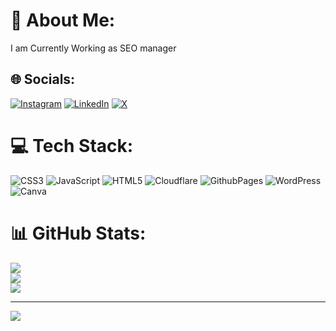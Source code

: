 # 💫 About Me:
I am Currently Working as SEO manager 


## 🌐 Socials:
[![Instagram](https://img.shields.io/badge/Instagram-%23E4405F.svg?logo=Instagram&logoColor=white)](https://instagram.com/ankitdalalx) [![LinkedIn](https://img.shields.io/badge/LinkedIn-%230077B5.svg?logo=linkedin&logoColor=white)](https://linkedin.com/in/ankitdalalx) [![X](https://img.shields.io/badge/X-black.svg?logo=X&logoColor=white)](https://x.com/ankitdalalx) 

# 💻 Tech Stack:
![CSS3](https://img.shields.io/badge/css3-%231572B6.svg?style=for-the-badge&logo=css3&logoColor=white) ![JavaScript](https://img.shields.io/badge/javascript-%23323330.svg?style=for-the-badge&logo=javascript&logoColor=%23F7DF1E) ![HTML5](https://img.shields.io/badge/html5-%23E34F26.svg?style=for-the-badge&logo=html5&logoColor=white) ![Cloudflare](https://img.shields.io/badge/Cloudflare-F38020?style=for-the-badge&logo=Cloudflare&logoColor=white) ![GithubPages](https://img.shields.io/badge/github%20pages-121013?style=for-the-badge&logo=github&logoColor=white) ![WordPress](https://img.shields.io/badge/WordPress-%23117AC9.svg?style=for-the-badge&logo=WordPress&logoColor=white) ![Canva](https://img.shields.io/badge/Canva-%2300C4CC.svg?style=for-the-badge&logo=Canva&logoColor=white)
# 📊 GitHub Stats:
![](https://github-readme-stats.vercel.app/api?username=ankitdalalx&theme=dark&hide_border=false&include_all_commits=false&count_private=false)<br/>
![](https://github-readme-streak-stats.herokuapp.com/?user=ankitdalalx&theme=dark&hide_border=false)<br/>
![](https://github-readme-stats.vercel.app/api/top-langs/?username=ankitdalalx&theme=dark&hide_border=false&include_all_commits=false&count_private=false&layout=compact)

---
[![](https://visitcount.itsvg.in/api?id=ankitdalalx&icon=0&color=0)](https://visitcount.itsvg.in)

<!-- Proudly created with GPRM ( https://gprm.itsvg.in ) -->
